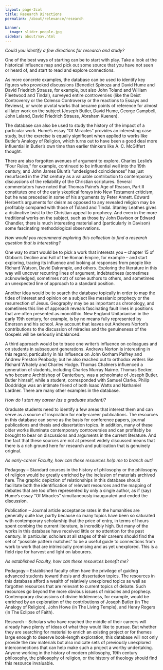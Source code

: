 ```yaml
---
layout: page-2col
title: Research Directions
permalink: /about/relevance/research

banner:
  image: slider-people.jpg
sidebar: about/nav.html
---
```

*Could you identify a few directions for research and study?*

One of the best ways of starting can be to start with play. Take a look at the historical influence map and pick out some source that you have not seen or heard of, and start to read and explore connections.

As more concrete examples, the database can be used to identify key figures who provoked discussions (Benedict Spinoza and David Hume and David Friedrich Strauss, for example, but also John Toland and William Fleetwood and Tindal), surveyed entire controversies (like the Deist Controversy or the Colenso Controversy or the reactions to Essays and Reviews), or wrote pivotal works that became points of reference for almost all later work on the subject (Joseph Butler, David Hume, George Campbell, John Leland, David Friedrich Strauss, Abraham Kuenen).

The database can also be used to study the history of the impact of a particular work. Hume’s essay “Of Miracles” provides an interesting case study, but the exercise is equally significant when applied to works like Butler’s Analogy of Religion, which turns out to have been a good deal more influential in Butler’s own time than earlier thinkers like A. C. McGiffert thought.

There are also forgotten avenues of argument to explore. Charles Leslie’s “Four Rules,” for example, continued to be influential well into the 19th century, and John James Blunt’s “undesigned coincidences” has just resurfaced in the 21st century as a valuable contribution to contemporary discussions of the reliability of the Christian scriptures. Several commentators have noted that Thomas Paine’s Age of Reason, Part II constitutes one of the early skeptical forays into New Testament criticism, but he was preceded in some of his arguments by Peter Annett. Edward Herbert’s arguments for deism as opposed to any revealed religion may be profitably compared with those of Toland and Tindal. Stanley Leathes gives a distinctive twist to the Christian appeal to prophecy. And even in the more traditional works on the subject, such as those by John Davison or Edward Chandler, there is much interesting material and (particularly in Davison) some fascinating methodological observations.

*How would you recommend exploring this collection to find a research question that is interesting?*

One way to start would be to pick a work that interests you –  chapter 15 of Gibbon’s Decline and Fall of the Roman Empire, for example – and start exploring, tracing its influence and looking at responses from people like Richard Watson, David Dalrymple, and others. Exploring the literature in this way will uncover recurring lines of argument, indebtedness (sometimes acknowledged, sometimes not) of some authors to others, and sometimes an unexpected line of approach to a standard position.

Another idea would be to search the database topically in order to map the tides of interest and opinion on a subject like messianic prophecy or the resurrection of Jesus. Geography may be as important as chronology, and sometimes this line of approach reveals fascinating fault lines in positions that are often presented as monolithic. New England Unitarianism in the early 19th century, for example, is by no means fully represented by Emerson and his school. Any account that leaves out Andrews Norton’s contributions to the discussion of miracles and the genuineness of the Gospels will be seriously imbalanced.

A third approach would be to trace one writer’s influence on colleagues and on students in subsequent generations. Andrews Norton is interesting in this regard, particularly in his influence on John Gorham Palfrey and Andrew Preston Peabody; but he also reached out to orthodox writers like Richard Whately and Charles Hodge. Thomas Chalmers influenced a generation of students, including Charles Murray Nairne. Thomas Secker, who became Archbishop of Canterbury, was a schoolmate of Joseph Butler. Butler himself, while a student, corresponded with Samuel Clarke. Philip Doddridge was an intimate friend of both Isaac Watts and Nathaniel Lardner. There are many other examples in the database.

*How do I start my career (as a graduate student)?*

Graduate students need to identify a few areas that interest them and can serve as a source of inspiration for early-career publications. The resources in this database can serve as the basis for conference papers, journal publications and thesis and dissertation topics. In addition, many of these older works illuminate contemporary controversies and can profitably be brought to bear on discussions and arguments in the current literature. And the fact that these sources are not at present widely discussed means that there is a rich ground here for research and publication that is genuinely original.

*As early-career Faculty, how can these resources help me to branch out?*

Pedagogy – Standard courses in the history of philosophy or the philosophy of religion would be greatly enriched by the inclusion of materials archived here. The graphic depiction of relationships in this database should facilitate both the identification of relevant resources and the mapping of debates that are too often represented by only a single author, as if (say) Hume’s essay “Of Miracles” simultaneously inaugurated and ended the discussion.

Publication – Journal article acceptance rates in the humanities are generally quite low, partly because so many topics have been so saturated with contemporary scholarship that the price of entry, in terms of hours spent combing the current literature, is incredibly high. But many of the works in this database have received little or no attention for the past century. In particular, scholars at all stages of their careers should find the set of “possible pattern matches” to be a useful guide to connections from work to work that are intrinsically promising and as yet unexplored. This is a field ripe for harvest and light on labourers.

*As established Faculty, how can these resources benefit me?*

Pedagogy – Established faculty often have the privilege of guiding advanced students toward thesis and dissertation topics. The resources in this database afford a wealth of relatively unexplored topics as well as forgotten resources that are relevant to current topics of debate. Such resources go beyond the more obvious issues of miracles and prophecy. Contemporary discussions of divine hiddenness, for example, would be enriched by an exploration of the contributions of Joseph Butler (in The Analogy of Religion), John Howe (in The Living Temple), and Henry Rogers (in The Eclipse of Faith).

Research – Scholars who have reached the middle of their careers will already have plenty of ideas of what they would like to pursue. But whether they are searching for material to enrich an existing project or for themes large enough to deserve book-length exploration, this database will not only provide the raw materials but also indicate sets of previously unexplored interconnections that can help make such a project a worthy undertaking. Anyone working in the history of modern philosophy, 19th century philosophy, the philosophy of religion, or the history of theology should find this resource invaluable.
